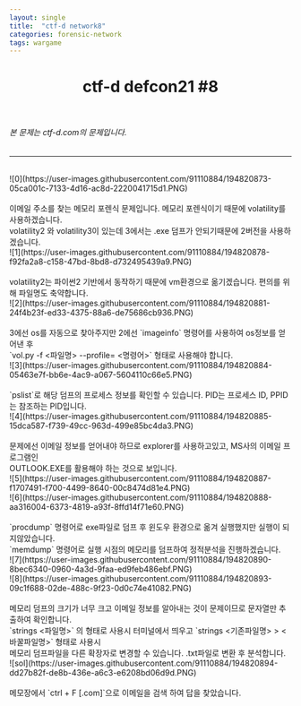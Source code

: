 ```yaml
---
layout: single
title:  "ctf-d network8"
categories: forensic-network
tags: wargame
---
```



# <center>ctf-d defcon21 #8</center><br>
###### 본 문제는 ctf-d.com의 문제입니다.<br>
---
<br>
![0](https://user-images.githubusercontent.com/91110884/194820873-05ca001c-7133-4d16-ac8d-2220041715d1.PNG)
<br><br>
이메일 주소를 찾는 메모리 포렌식 문제입니다. 메모리 포렌식이기 때문에 volatility를 사용하겠습니다.<br>
volatility2 와 volatility3이 있는데 3에서는 .exe 덤프가 안되기때문에 2버전을 사용하겠습니다.<br>
![1](https://user-images.githubusercontent.com/91110884/194820878-f92fa2a8-c158-47bd-8bd8-d732495439a9.PNG)
<br><br>
volatility2는 파이썬2 기반에서 동작하기 때문에 vm환경으로 옮기겠습니다. 편의를 위해 파일명도 축약합니다.<br>
![2](https://user-images.githubusercontent.com/91110884/194820881-24f4b23f-ed33-4375-88a6-de75686cb936.PNG)
<br><br>
3에선 os를 자동으로 찾아주지만 2에선 `imageinfo` 명령어를 사용하여 os정보를 얻어낸 후 <br>
`vol.py -f <파일명> --profile=<os정보> <명령어>` 형태로 사용해야 합니다.<br>
![3](https://user-images.githubusercontent.com/91110884/194820884-05463e7f-bb6e-4ac9-a067-5604110c66e5.PNG)
<br><br>
`pslist`로 해당 덤프의 프로세스 정보를 확인할 수 있습니다. PID는 프로세스 ID, PPID는 참조하는 PID입니다.<br>
![4](https://user-images.githubusercontent.com/91110884/194820885-15dca587-f739-49cc-963d-499e85bc4da3.PNG)
<br><br>
문제에선 이메일 정보를 얻어내야 하므로 explorer를 사용하고있고, MS사의 이메일 프로그램인 <br>
OUTLOOK.EXE를 활용해야 하는 것으로 보입니다.<br>
![5](https://user-images.githubusercontent.com/91110884/194820887-f1707491-f700-4499-8640-00c8474d81e4.PNG)<br>
![6](https://user-images.githubusercontent.com/91110884/194820888-aa316004-6373-4819-a93f-8ffd14f71e60.PNG)
<br><br>
`procdump` 명령어로 exe파일로 덤프 후 윈도우 환경으로 옮겨 실행했지만 실행이 되지않았습니다.<br>
`memdump` 명령어로 실행 시점의 메모리를 덤프하여 정적분석을 진행하겠습니다.<br>
![7](https://user-images.githubusercontent.com/91110884/194820890-8bec6340-0960-4a3d-9faa-ed9feb486ebf.PNG)<br>
![8](https://user-images.githubusercontent.com/91110884/194820893-09c1f688-02de-488c-9f23-0d0c74e41082.PNG)
<br><br>
메모리 덤프의 크기가 너무 크고 이메일 정보를 알아내는 것이 문제이므로 문자열만 추출하여 확인합니다.<br>
`strings <파일명>` 의 형태로 사용시 터미널에서 띄우고 `strings <기존파일명> > <바꿀파일명>` 형태로 사용시<br>
메모리 덤프파일을 다른 확장자로 변경할 수 있습니다. .txt파일로 변환 후 분석합니다.<br>
![sol](https://user-images.githubusercontent.com/91110884/194820894-dd27b82f-de8b-436e-a6c3-e6208bd06d9d.PNG)
<br><br>
메모장에서 `ctrl + F [.com]`으로 이메일을 검색 하여 답을 찾았습니다.
